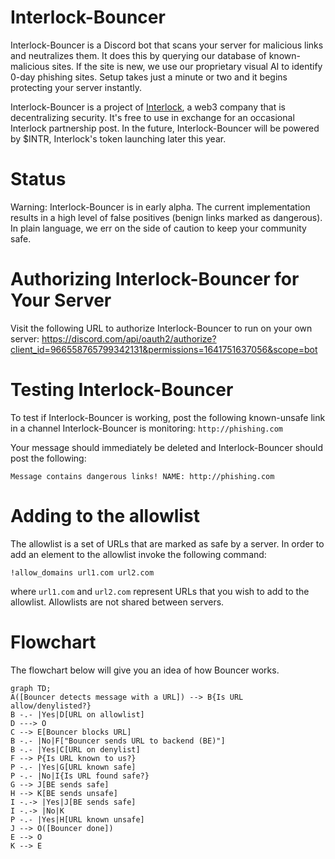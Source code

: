 # Interlock-Bouncer

Interlock-Bouncer is a Discord bot that scans your server for malicious
links and neutralizes them. It does this by querying our database of
known-malicious sites. If the site is new, we use our proprietary visual
AI to identify 0-day phishing sites. Setup takes just a minute or two
and it begins protecting your server instantly.

Interlock-Bouncer is a project of [Interlock](https://www.interlock.network/),
a web3 company that is decentralizing security. It's free to use in
exchange for an occasional Interlock partnership post. In the future,
Interlock-Bouncer will be powered by $INTR, Interlock's token launching
later this year.

# Status

Warning: Interlock-Bouncer is in early alpha. The current
implementation results in a high level of false positives (benign
links marked as dangerous). In plain language, we err on the side of
caution to keep your community safe.

# Authorizing Interlock-Bouncer for Your Server

Visit the following URL to authorize Interlock-Bouncer to run on your own
server:
https://discord.com/api/oauth2/authorize?client_id=966558765799342131&permissions=1641751637056&scope=bot

# Testing Interlock-Bouncer

To test if Interlock-Bouncer is working, post the following
known-unsafe link in a channel Interlock-Bouncer is monitoring:
`http://phishing.com`

Your message should immediately be deleted and Interlock-Bouncer
should post the following:

```
Message contains dangerous links! NAME: http://phishing.com
```

# Adding to the allowlist

The allowlist is a set of URLs that are marked as safe by a server. In
order to add an element to the allowlist invoke the following command:

`!allow_domains url1.com url2.com`

where `url1.com` and `url2.com` represent URLs that you wish to add to
the allowlist. Allowlists are not shared between servers.

# Flowchart

The flowchart below will give you an idea of how Bouncer works.

```mermaid
graph TD;
A([Bouncer detects message with a URL]) --> B{Is URL allow/denylisted?}
B -.- |Yes|D[URL on allowlist]
D ---> O
C --> E[Bouncer blocks URL]
B -.- |No|F["Bouncer sends URL to backend (BE)"]
B -.- |Yes|C[URL on denylist]
F --> P{Is URL known to us?}
P -.- |Yes|G[URL known safe]
P -.- |No|I{Is URL found safe?}
G --> J[BE sends safe]
H --> K[BE sends unsafe]
I -.-> |Yes|J[BE sends safe]
I -.-> |No|K
P -.- |Yes|H[URL known unsafe]
J --> O([Bouncer done])
E --> O
K --> E
```
